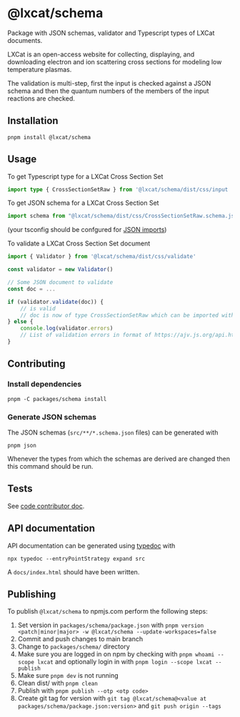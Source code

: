 <!--
SPDX-FileCopyrightText: LXCat team

SPDX-License-Identifier: Apache-2.0
-->

# @lxcat/schema

Package with JSON schemas, validator and Typescript types of LXCat documents.

LXCat is an open-access website for collecting, displaying, and downloading electron and ion scattering cross sections for modeling low temperature plasmas.

The validation is multi-step, first the input is checked against a JSON schema and then the quantum numbers of the members of the input reactions are checked.

## Installation

```shell
pnpm install @lxcat/schema
```

## Usage

To get Typescript type for a LXCat Cross Section Set

```ts
import type { CrossSectionSetRaw } from '@lxcat/schema/dist/css/input
```

To get JSON schema for a LXCat Cross Section Set

```js
import schema from "@lxcat/schema/dist/css/CrossSectionSetRaw.schema.json";
```

(your tsconfig should be confgured for [JSON imports](https://www.typescriptlang.org/tsconfig#resolveJsonModule))

To validate a LXCat Cross Section Set document

```js
import { Validator } from '@lxcat/schema/dist/css/validate'

const validator = new Validator()

// Some JSON document to validate
const doc = ...

if (validator.validate(doc)) {
    // is valid
    // doc is now of type CrossSectionSetRaw which can be imported with
} else {
    console.log(validator.errors)
    // List of validation errors in format of https://ajv.js.org/api.html#validation-errors
}
```

## Contributing

### Install dependencies

```shell
pnpm -C packages/schema install
```

### Generate JSON schemas

The JSON schemas (`src/**/*.schema.json` files) can be generated with

```shell
pnpm json
```

Whenever the types from which the schemas are derived are changed then this command should be run.

## Tests

See [code contributor doc](../docs/code-contributor#unit-tests).

## API documentation

API documentation can be generated using [typedoc](https://typedoc.org/) with

```shell
npx typedoc --entryPointStrategy expand src
```

A `docs/index.html` should have been written.

<!--
TODO put API documentation on GitLab pages
-->

## Publishing

To publish `@lxcat/schema` to npmjs.com perform the following steps:

1. Set version in `packages/schema/package.json` with `pnpm version <patch|minor|major> -w @lxcat/schema --update-workspaces=false`
2. Commit and push changes to main branch
3. Change to `packages/schema/` directory
4. Make sure you are logged in on npm by checking with `pnpm whoami --scope lxcat` and optionally login in with `pnpm login --scope lxcat --publish`
5. Make sure `pnpm dev` is not running
6. Clean dist/ with `pnpm clean`
7. Publish with `pnpm publish --otp <otp code>`
8. Create git tag for version with `git tag @lxcat/schema@<value at packages/schema/package.json:version>` and `git push origin --tags`
